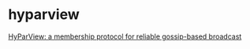 hyparview
==========

[HyParView: a membership protocol for reliable gossip-based broadcast](http://asc.di.fct.unl.pt/~jleitao/pdf/dsn07-leitao.pdf)
